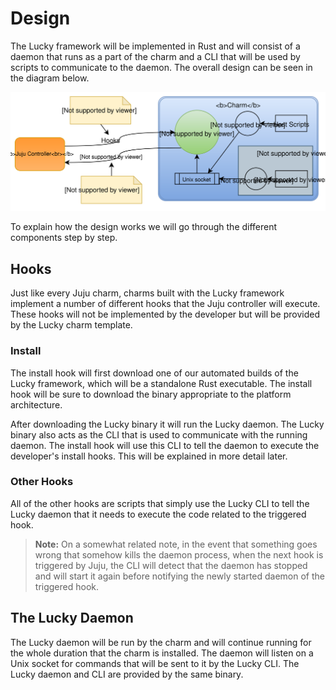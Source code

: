# Design

The Lucky framework will be implemented in Rust and will consist of a daemon that runs as a part of the charm and a CLI that will be used by scripts to communicate to the daemon. The overall design can be seen in the diagram below.

![charm-framework-diagram](./assets/lucky-framework.svg)

To explain how the design works we will go through the different components step by step.

## Hooks

Just like every Juju charm, charms built with the Lucky framework implement a number of different hooks that the Juju controller will execute. These hooks will not be implemented by the developer but will be provided by the Lucky charm template.

### Install

The install hook will first download one of our automated builds of the Lucky framework, which will be a standalone Rust executable. The install hook will be sure to download the binary appropriate to the platform architecture.

After downloading the Lucky binary it will run the Lucky daemon. The Lucky binary also acts as the CLI that is used to communicate with the running daemon. The install hook will use this CLI to tell the daemon to execute the developer's install hooks. This will be explained in more detail later.

### Other Hooks

All of the other hooks are scripts that simply use the Lucky CLI to tell the Lucky daemon that it needs to execute the code related to the triggered hook.

> **Note:** On a somewhat related note, in the event that something goes wrong that somehow kills the daemon process, when the next hook is triggered by Juju, the CLI will detect that the daemon has stopped and will start it again before notifying the newly started daemon of the triggered hook.

## The Lucky Daemon

The Lucky daemon will be run by the charm and will continue running for the whole duration that the charm is installed. The daemon will listen on a Unix socket for commands that will be sent to it by the Lucky CLI. The Lucky daemon and CLI are provided by the same binary.
